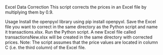 Excel Data Correction
This script corrects the prices in an Excel file by multiplying them by 0.9.

Usage
Install the openpyxl library using pip install openpyxl.
Save the Excel file you want to correct in the same directory as the Python script and name it transactions.xlsx.
Run the Python script.
A new Excel file called transactionsNew.xlsx will be created in the same directory with corrected prices.
Note: The script assumes that the price values are located in column C (i.e. the third column) of the Excel file.
